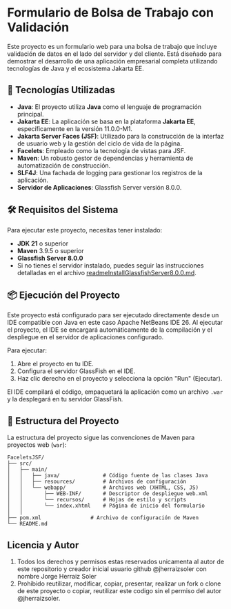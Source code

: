 # Formulario de Bolsa de Trabajo con Validación

Este proyecto es un formulario web para una bolsa de trabajo que incluye validación de datos en el lado del servidor y del cliente. Está diseñado para demostrar el desarrollo de una aplicación empresarial completa utilizando tecnologías de Java y el ecosistema Jakarta EE.

## 🚀 Tecnologías Utilizadas

* **Java**: El proyecto utiliza **Java** como el lenguaje de programación principal.
* **Jakarta EE**: La aplicación se basa en la plataforma **Jakarta EE**, específicamente en la versión 11.0.0-M1.
* **Jakarta Server Faces (JSF)**: Utilizado para la construcción de la interfaz de usuario web y la gestión del ciclo de vida de la página.
* **Facelets**: Empleado como la tecnología de vistas para JSF.
* **Maven**: Un robusto gestor de dependencias y herramienta de automatización de construcción.
* **SLF4J**: Una fachada de logging para gestionar los registros de la aplicación.
* **Servidor de Aplicaciones**: Glassfish Server versión 8.0.0.

## 🛠️ Requisitos del Sistema

Para ejecutar este proyecto, necesitas tener instalado:

* **JDK 21** o superior
* **Maven** 3.9.5 o superior
* **Glassfish Server 8.0.0**
* Si no tienes el servidor instalado, puedes seguir las instrucciones detalladas en el archivo [readmeInstallGlassfishServer8.0.0.md](./src/main/java/beans/Documentation/readmeInstallGlassfishServer8.0.0.md).

## 📦 Ejecución del Proyecto

Este proyecto está configurado para ser ejecutado directamente desde un IDE compatible con Java  en este caso Apache NetBeans IDE 26. Al ejecutar el proyecto, el IDE se encargará automáticamente de la compilación y el despliegue en el servidor de aplicaciones configurado.

Para ejecutar:

1.  Abre el proyecto en tu IDE.
2.  Configura el servidor GlassFish en el IDE.
3.  Haz clic derecho en el proyecto y selecciona la opción "Run" (Ejecutar).

El IDE compilará el código, empaquetará la aplicación como un archivo `.war` y la desplegará en tu servidor GlassFish.

## 📂 Estructura del Proyecto

La estructura del proyecto sigue las convenciones de Maven para proyectos web (`war`):

```
FaceletsJSF/
├── src/
│   ├── main/
│   │   ├── java/              # Código fuente de las clases Java
│   │   ├── resources/         # Archivos de configuración
│   │   └── webapp/            # Archivos web (XHTML, CSS, JS)
│   │       ├── WEB-INF/       # Descriptor de despliegue web.xml
│   │       └── recursos/      # Hojas de estilo y scripts
│   │       └── index.xhtml    # Página de inicio del formulario
│   │
├── pom.xml                # Archivo de configuración de Maven
└── README.md
```

## Licencia y Autor

1. Todos los derechos y permisos estas reservados unicamenta al autor de este repositorio y creador inicial usuario github @jherraizsoler con nombre Jorge Herraiz Soler 
2. Prohibido reutilizar, modificar, copiar, presentar, realizar un fork o clone de este proyecto o copiar, reutilizar este codigo sin el permiso del autor @jherraizsoler.
